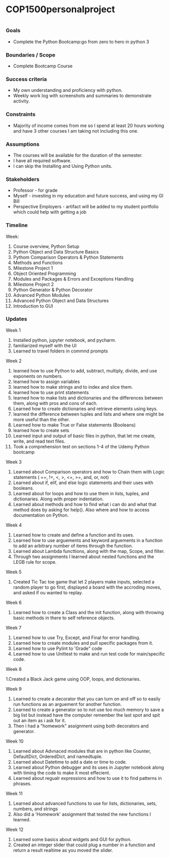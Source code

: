 # COP1500personalproject

# 
### Goals

-   Complete the Python Bootcamp:go from zero to hero in python 3

### Boundaries / Scope

-   Complete Bootcamp Course

### Success criteria

-   My own understanding and proficiency with python.
-   Weekly work log with screenshots and summaries to demonstrate activity.

### Constraints

-   Majority of income comes from me so I spend at least 20 hours working and have 3 other courses I am taking not including this one.

### Assumptions

-   The courses will be available for the duration of the semester.
-   I have all required software.
-   I can skip the Installing and Using Python units.

### Stakeholders

-   Professor - for grade
-   Myself - investing in my education and future success, and using my GI Bill
-   Perspective Employers - artifact will be added to my student portfolio which could help with getting a job

### Timeline

Week:

1.  Course overview, Python Setup
2.  Python Object and Data Structure Basics
3.  Pythom Comparison Operators & Python Statements
4.  Methods and Functions
5.  Milestone Project 1
6.  Object Oriented Programming
7.  Modules and Packages & Errors and Exceptions Handling
8.  Milestone Project 2
9.  Python Generator & Python Decorator
10. Advanced Python Modules
11. Advanced Python Object and Data Structures
12. Introduction to GUI

### Updates
Week 1
1. Installed python, jupyter notebook, and pycharm.
2. familiarized myself with the UI
3. Learned to travel folders in commnd prompts

Week 2

1. learned how to use Python to add, subtract, multiply, divide, and use exponents on numbers.
2. learned how to assign variables
3. learned how to make strings and to index and slice them.
4. learned how to use print statements
5. learned how to make lists and dictionaries and the differences between them, along with pros and cons of each.
6. Learned how to create dictionaries and retrieve elements using keys.
7. learned the difference between tuples and lists and where one might be more useful than the other.
8. Learned how to make True or False statements (Booleans)
9. learned how to create sets
10. Learned input and output of basic files in python, that let me create, write, and read text files.
11. Took a comprehension test on sections 1-4 of the Udemy Python bootcamp

Week 3

1. Learned about Comparison operators and how to Chain them with Logic statements ( ==, !=, <, >, <=, >=, and, or, not)
2. Learned about if, elif, and else logic statements and their uses with booleans.
3. Learned about for loops and how to use them in lists, tuples, and dictionaries. Along with proper indentation.
4. Learned about methods and how to find what i can do and what that method does by asking for help(). Also where and how to access documentation on Python.

Week 4

1. Learned how to create and define a function and its uses.
2. Learned how to use arguements and keyword arguements in a function to add an arbitrary number of items through the function.
3. Learned about Lambda functtions, along with the map, Scope, and filter.
4. Through two assignments I learned about nested functions and the LEGB rule for scope.

Week 5

1. Created Tic Tac toe game that let 2 players make inputs, selected a random player to go first, displayed a board with the accroding moves, and asked if ou wanted to replay.

Week 6

1. Learned how to create a Class and the init function, along with throwing basic methods in there to self reference objects.

Week 7

1. Learned how to use Try, Except, and Final for error handling.
2. Learned how to create modules and pull specific packages from it.
3. Learned how to use Pylint to 'Grade" code
4. Learned how to use Unittest to make and run test code for main/specific code.

Week 8

1.Created a Black Jack game using OOP, loops, and dictionaries.

Week 9

1. Learned to create a decorator that you can turn on and off so to easily run functions as an arguement for another function.
2. Learned to create a generator so to not use too much memory to save a big list but instead have the computer remember the last spot and spit out an item as i ask for it.
3. Then i had a "homework" assignment using both decorators and generator.

Week 10

1. Learned about Advnaced modules that are in python like Counter, DefaultDict, OrderedDict, and namedtuple.
2. Learned about Datetime to add a date or time to code.
3. Learned about Python debugger and its uses in Jupyter notebook along with timing the code to make it most effecient.
4. Learned about regualr expressions and how to use it to find patterns in phrases.

Week 11

1. Learned about advanced functions to use for lists, dictionaries, sets, numbers, and strings
2. Also did a 'Homework' assignment that tested the new functions I learned.

Week 12

1. Learned some basics about widgets and GUI for python.
2. Created an integer slider that could plug a number in a function and return a result realtime as you moved the slider.
